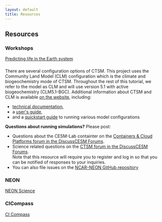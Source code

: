 ```yaml
---
layout: default
title: Resources
---
```


## Resources

### Workshops
[Predicting life in the Earth system](https://www.neonscience.org/get-involved/events/continuing-nsf-joint-ncarneon-workshop-series-predicting-life-earth-system)

###
There are several configuration options of CTSM.  This project uses the Community Land Model (CLM) configuration which is the climate and biogeochemistry mode of CTSM. Throughout the rest of this tutorial, we refer to the model as CLM and will use version 5.1 with active biogeochemistry (CLM5.1-BGC). Additional information about CTSM and CLM is available [on the website](https://www.cesm.ucar.edu/models/cesm2/land/), including:
-  [technical documentation](https://escomp.github.io/ctsm-docs/versions/release-clm5.0/html/tech_note/index.html),
-  a [user's guide](https://escomp.github.io/ctsm-docs/versions/release-clm5.0/html/users_guide/index.html),
-  and a [quickstart guide](https://escomp.github.io/CESM/release-cesm2/quickstart.html#create-a-case) to running various model configurations 

**Questions about running simulations?** Please post:
- Questions about the CESM-Lab containter on the [Containers & Cloud Platforms forum in the DiscussCESM Forums](https://bb.cgd.ucar.edu/cesm/forums/containers-cloud-platforms.162/). 
- Science related questions on the [CTSM forum in the DiscussCESM Forums](https://bb.cgd.ucar.edu/cesm/forums/ctsm-clm-mosart-rtm.134/).  
Note that this resource will require you to register and log in so that you can be notified of responses to your inquiries. 
- You can also file issues on the [NCAR-NEON GitHub repository](https://github.com/NCAR/NEON-visualization)


### NEON
[NEON Science](https://www.neonscience.org/)


### CICompass
[CI Compass](https://ci-compass.org/)


